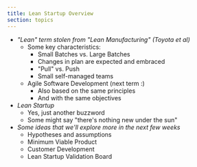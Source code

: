 ```yaml
---
title: Lean Startup Overview
section: topics
---
```


* *"Lean" term stolen from "Lean Manufacturing" (Toyota et al)*
	* Some key characteristics:
		* Small Batches vs. Large Batches
		* Changes in plan are expected and embraced
		* "Pull" vs. Push
		* Small self-managed teams
	* Agile Software Development (next term :)
		* Also based on the same principles
		* And with the same objectives
* *Lean Startup*
	* Yes, just another buzzword
	* Some might say "there's nothing new under the sun"
* *Some ideas that we'll explore more in the next few weeks*
	* Hypotheses and assumptions
	* Minimum Viable Product
	* Customer Development
	* Lean Startup Validation Board


